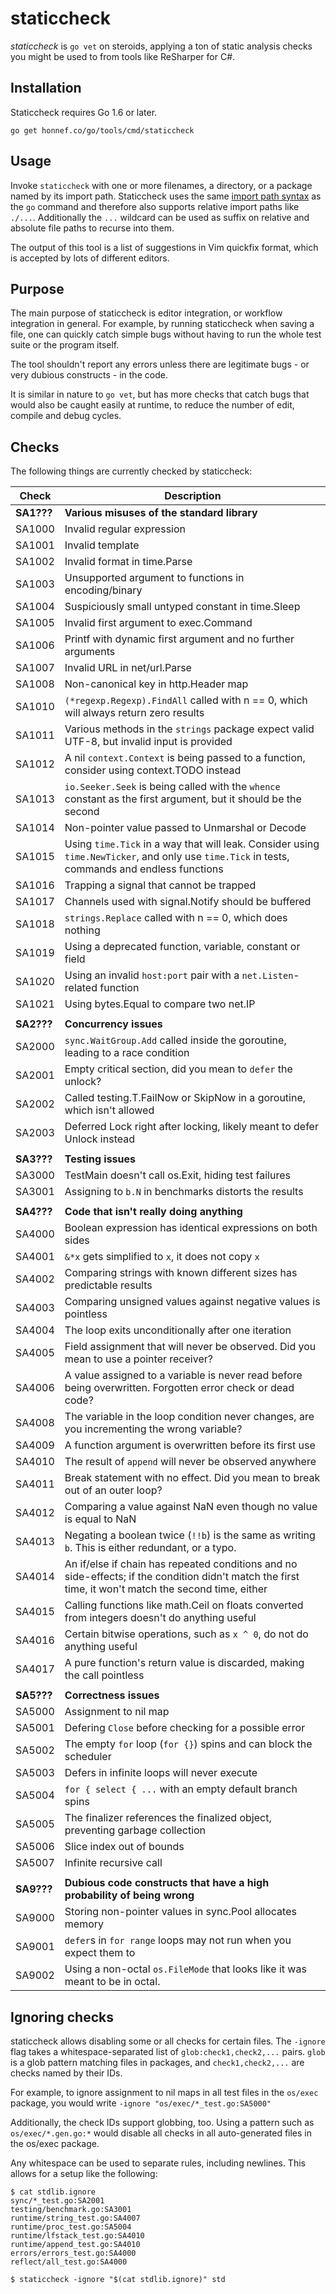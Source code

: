 # staticcheck

_staticcheck_ is `go vet` on steroids, applying a ton of static analysis
checks you might be used to from tools like ReSharper for C#.

## Installation

Staticcheck requires Go 1.6 or later.

    go get honnef.co/go/tools/cmd/staticcheck

## Usage

Invoke `staticcheck` with one or more filenames, a directory, or a package named
by its import path. Staticcheck uses the same
[import path syntax](https://golang.org/cmd/go/#hdr-Import_path_syntax) as
the `go` command and therefore
also supports relative import paths like `./...`. Additionally the `...`
wildcard can be used as suffix on relative and absolute file paths to recurse
into them.

The output of this tool is a list of suggestions in Vim quickfix format,
which is accepted by lots of different editors.

## Purpose

The main purpose of staticcheck is editor integration, or workflow
integration in general. For example, by running staticcheck when
saving a file, one can quickly catch simple bugs without having to run
the whole test suite or the program itself.

The tool shouldn't report any errors unless there are legitimate
bugs - or very dubious constructs - in the code.

It is similar in nature to `go vet`, but has more checks that catch
bugs that would also be caught easily at runtime, to reduce the number
of edit, compile and debug cycles.

## Checks

The following things are currently checked by staticcheck:

| Check      | Description                                                                                                                                           |
|------------|-------------------------------------------------------------------------------------------------------------------------------------------------------|
| **SA1???** | **Various misuses of the standard library**                                                                                                           |
| SA1000     | Invalid regular expression                                                                                                                            |
| SA1001     | Invalid template                                                                                                                                      |
| SA1002     | Invalid format in time.Parse                                                                                                                          |
| SA1003     | Unsupported argument to functions in encoding/binary                                                                                                  |
| SA1004     | Suspiciously small untyped constant in time.Sleep                                                                                                     |
| SA1005     | Invalid first argument to exec.Command                                                                                                                |
| SA1006     | Printf with dynamic first argument and no further arguments                                                                                           |
| SA1007     | Invalid URL in net/url.Parse                                                                                                                          |
| SA1008     | Non-canonical key in http.Header map                                                                                                                  |
| SA1010     | `(*regexp.Regexp).FindAll` called with n == 0, which will always return zero results                                                                  |
| SA1011     | Various methods in the `strings` package expect valid UTF-8, but invalid input is provided                                                            |
| SA1012     | A nil `context.Context` is being passed to a function, consider using context.TODO instead                                                            |
| SA1013     | `io.Seeker.Seek` is being called with the `whence` constant as the first argument, but it should be the second                                        |
| SA1014     | Non-pointer value passed to Unmarshal or Decode                                                                                                       |
| SA1015     | Using `time.Tick` in a way that will leak. Consider using `time.NewTicker`, and only use `time.Tick` in tests, commands and endless functions         |
| SA1016     | Trapping a signal that cannot be trapped                                                                                                              |
| SA1017     | Channels used with signal.Notify should be buffered                                                                                                   |
| SA1018     | `strings.Replace` called with n == 0, which does nothing                                                                                              |
| SA1019     | Using a deprecated function, variable, constant or field                                                                                              |
| SA1020     | Using an invalid `host:port` pair with a `net.Listen`-related function                                                                                |
| SA1021     | Using bytes.Equal to compare two net.IP                                                                                                               |
|            |                                                                                                                                                       |
| **SA2???** | **Concurrency issues**                                                                                                                                |
| SA2000     | `sync.WaitGroup.Add` called inside the goroutine, leading to a race condition                                                                         |
| SA2001     | Empty critical section, did you mean to `defer` the unlock?                                                                                           |
| SA2002     | Called testing.T.FailNow or SkipNow in a goroutine, which isn't allowed                                                                               |
| SA2003     | Deferred Lock right after locking, likely meant to defer Unlock instead                                                                               |
|            |                                                                                                                                                       |
| **SA3???** | **Testing issues**                                                                                                                                    |
| SA3000     | TestMain doesn't call os.Exit, hiding test failures                                                                                                   |
| SA3001     | Assigning to `b.N` in benchmarks distorts the results                                                                                                 |
|            |                                                                                                                                                       |
| **SA4???** | **Code that isn't really doing anything**                                                                                                             |
| SA4000     | Boolean expression has identical expressions on both sides                                                                                            |
| SA4001     | `&*x` gets simplified to `x`, it does not copy `x`                                                                                                    |
| SA4002     | Comparing strings with known different sizes has predictable results                                                                                  |
| SA4003     | Comparing unsigned values against negative values is pointless                                                                                        |
| SA4004     | The loop exits unconditionally after one iteration                                                                                                    |
| SA4005     | Field assignment that will never be observed. Did you mean to use a pointer receiver?                                                                 |
| SA4006     | A value assigned to a variable is never read before being overwritten. Forgotten error check or dead code?                                            |
| SA4008     | The variable in the loop condition never changes, are you incrementing the wrong variable?                                                            |
| SA4009     | A function argument is overwritten before its first use                                                                                               |
| SA4010     | The result of `append` will never be observed anywhere                                                                                                |
| SA4011     | Break statement with no effect. Did you mean to break out of an outer loop?                                                                           |
| SA4012     | Comparing a value against NaN even though no value is equal to NaN                                                                                    |
| SA4013     | Negating a boolean twice (`!!b`) is the same as writing `b`. This is either redundant, or a typo.                                                     |
| SA4014     | An if/else if chain has repeated conditions and no side-effects; if the condition didn't match the first time, it won't match the second time, either |
| SA4015     | Calling functions like math.Ceil on floats converted from integers doesn't do anything useful                                                         |
| SA4016     | Certain bitwise operations, such as `x ^ 0`, do not do anything useful                                                                                |
| SA4017     | A pure function's return value is discarded, making the call pointless                                                                                |
|            |                                                                                                                                                       |
| **SA5???** | **Correctness issues**                                                                                                                                |
| SA5000     | Assignment to nil map                                                                                                                                 |
| SA5001     | Defering `Close` before checking for a possible error                                                                                                 |
| SA5002     | The empty `for` loop (`for {}`) spins and can block the scheduler                                                                                     |
| SA5003     | Defers in infinite loops will never execute                                                                                                           |
| SA5004     | `for { select { ...` with an empty default branch spins                                                                                               |
| SA5005     | The finalizer references the finalized object, preventing garbage collection                                                                          |
| SA5006     | Slice index out of bounds                                                                                                                             |
| SA5007     | Infinite recursive call                                                                                                                               |
|            |                                                                                                                                                       |
| **SA9???** | **Dubious code constructs that have a high probability of being wrong**                                                                               |
| SA9000     | Storing non-pointer values in sync.Pool allocates memory                                                                                              |
| SA9001     | `defer`s in `for range` loops may not run when you expect them to                                                                                     |
| SA9002     | Using a non-octal `os.FileMode`  that looks like it was meant to be in octal.                                                                         |

## Ignoring checks

staticcheck allows disabling some or all checks for certain files. The
`-ignore` flag takes a whitespace-separated list of
`glob:check1,check2,...` pairs. `glob` is a glob pattern matching
files in packages, and `check1,check2,...` are checks named by their
IDs.

For example, to ignore assignment to nil maps in all test files in the
`os/exec` package, you would write `-ignore
"os/exec/*_test.go:SA5000"`

Additionally, the check IDs support globbing, too. Using a pattern
such as `os/exec/*.gen.go:*` would disable all checks in all
auto-generated files in the os/exec package.

Any whitespace can be used to separate rules, including newlines. This
allows for a setup like the following:

```
$ cat stdlib.ignore
sync/*_test.go:SA2001
testing/benchmark.go:SA3001
runtime/string_test.go:SA4007
runtime/proc_test.go:SA5004
runtime/lfstack_test.go:SA4010
runtime/append_test.go:SA4010
errors/errors_test.go:SA4000
reflect/all_test.go:SA4000

$ staticcheck -ignore "$(cat stdlib.ignore)" std
```
